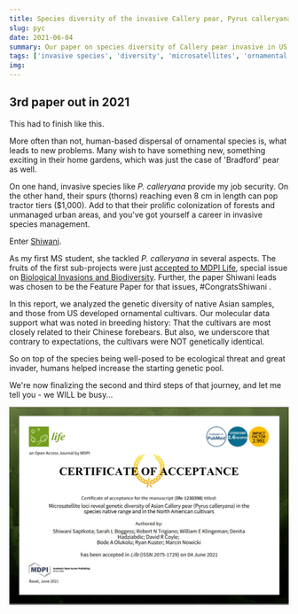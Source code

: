 ```yaml
---
title: Species diversity of the invasive Callery pear, Pyrus calleryana, part 1
slug: pyc
date: 2021-06-04
summary: Our paper on species diversity of Callery pear invasive in US to be featured in MDPI Life.
tags: ['invasive species', 'diversity', 'microsatellites', 'ornamental escapes']
img:
---
```


## 3rd paper out in 2021

This had to finish like this.

More often than not, human-based dispersal of ornamental species is, what leads to new problems. Many wish to have something new, something exciting in their home gardens, which was just the case of 'Bradford' pear as well.

On one hand, invasive species like _P. calleryana_ provide my job security. On the other hand, their spurs (thorns) reaching even 8 cm in length can pop tractor tiers ($1,000). Add to that their prolific colonization of forests and unmanaged urban areas, and you've got yourself a career in invasive species management.

Enter [Shiwani](database/projects/2020/Pyrus-calleryana-SFRA-2019/Pyrus-calleryana-SFRA-2019.md).

As my first MS student, she tackled _P. calleryana_ in several aspects. The fruits of the first sub-projects were just [accepted to MDPI Life](/Life.jpg), special issue on [Biological Invasions and Biodiversity](https://www.mdpi.com/journal/life/special_issues/biological_invasions_biodiversity). Further, the paper Shiwani leads was chosen to be the Feature Paper for that issues, #CongratsShiwani .

In this report, we analyzed the genetic diversity of native Asian samples, and those from US developed ornamental cultivars. Our molecular data support what was noted in breeding history: That the cultivars are most closely related to their Chinese forebears. But also, we underscore that contrary to expectations, the cultivars were NOT genetically identical.

So on top of the species being well-posed to be ecological threat and great invader, humans helped increase the starting genetic pool. 

We're now finalizing the second and third steps of that journey, and let me tell you - we WILL be busy...

![published](./Life.jpg "Our _P. calleryana_ paper is accepted!!!")